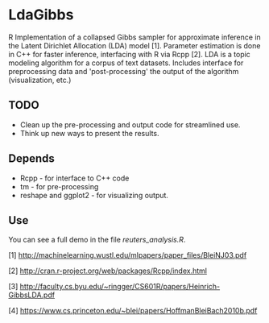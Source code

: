 # LdaGibbs

R Implementation of a collapsed Gibbs sampler for approximate inference in the Latent Dirichlet Allocation (LDA) model [1]. Parameter estimation is done in C++ for faster inference, interfacing with R via Rcpp [2]. LDA is a topic modeling algorithm for a corpus of text datasets.  Includes interface for preprocessing data and 'post-processing' the output of the algorithm (visualization, etc.)

## TODO

* Clean up the pre-processing and output code for streamlined use.
* Think up new ways to present the results. 

## Depends

* Rcpp - for interface to C++ code
* tm - for pre-processing
* reshape and ggplot2 - for visualizing output.  

## Use

You can see a full demo in the file *reuters_analysis.R*.

[1] http://machinelearning.wustl.edu/mlpapers/paper_files/BleiNJ03.pdf

[2] http://cran.r-project.org/web/packages/Rcpp/index.html

[3] http://faculty.cs.byu.edu/~ringger/CS601R/papers/Heinrich-GibbsLDA.pdf

[4] https://www.cs.princeton.edu/~blei/papers/HoffmanBleiBach2010b.pdf